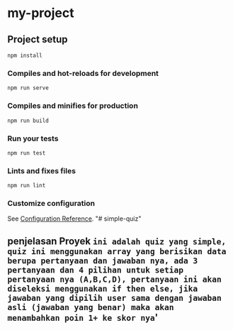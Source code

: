 # my-project

## Project setup
```
npm install
```

### Compiles and hot-reloads for development
```
npm run serve
```

### Compiles and minifies for production
```
npm run build
```

### Run your tests
```
npm run test
```

### Lints and fixes files
```
npm run lint
```

### Customize configuration
See [Configuration Reference](https://cli.vuejs.org/config/).
"# simple-quiz" 

## penjelasan Proyek  `ini adalah quiz yang simple, quiz ini menggunakan array yang berisikan data berupa pertanyaan dan jawaban nya, ada 3 pertanyaan dan 4 pilihan untuk setiap pertanyaan nya (A,B,C,D), pertanyaan ini akan diseleksi menggunakan if then else, jika jawaban yang dipilih user sama dengan jawaban asli (jawaban yang benar) maka akan menambahkan poin 1+ ke skor nya`'
